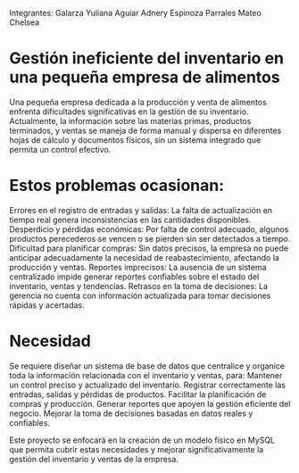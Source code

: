 Integrantes:
Galarza Yuliana 
Aguiar Adnery
Espinoza Parrales
Mateo Chelsea

# Gestión ineficiente del inventario en una pequeña empresa de alimentos


Una pequeña empresa dedicada a la producción y venta de alimentos enfrenta dificultades significativas en la gestión de su inventario. Actualmente, la información sobre las materias primas, productos terminados, y ventas se maneja de forma manual y dispersa en diferentes hojas de cálculo y documentos físicos, sin un sistema integrado que permita un control efectivo.

# Estos problemas ocasionan:

Errores en el registro de entradas y salidas: La falta de actualización en tiempo real genera inconsistencias en las cantidades disponibles.
Desperdicio y pérdidas económicas: Por falta de control adecuado, algunos productos perecederos se vencen o se pierden sin ser detectados a tiempo.
Dificultad para planificar compras: Sin datos precisos, la empresa no puede anticipar adecuadamente la necesidad de reabastecimiento, afectando la producción y ventas.
Reportes imprecisos: La ausencia de un sistema centralizado impide generar reportes confiables sobre el estado del inventario, ventas y tendencias.
Retrasos en la toma de decisiones: La gerencia no cuenta con información actualizada para tomar decisiones rápidas y acertadas.

# Necesidad

Se requiere diseñar un sistema de base de datos que centralice y organice toda la información relacionada con el inventario y ventas, para:
Mantener un control preciso y actualizado del inventario.
Registrar correctamente las entradas, salidas y pérdidas de productos.
Facilitar la planificación de compras y producción.
Generar reportes que apoyen la gestión eficiente del negocio.
Mejorar la toma de decisiones basadas en datos reales y confiables.

Este proyecto se enfocará en la creación de un modelo físico en MySQL que permita cubrir estas necesidades y mejorar significativamente la gestión del inventario y ventas de la empresa.
